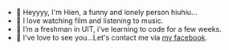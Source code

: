 - 👋 Heyyyy, I'm Hien, a funny and lonely person hiuhiu...
- 👀 I love watching film and listening to music.
- 🌱 I’m a freshman in UIT, i've learning to code for a few weeks.
- 💞️ I've love to see you...Let's contact me via
[my facebook](http://~https://www.facebook.com/phuquoc.le.54390/).


<!---
hienlephan2003/hienlephan2003 is a ✨ special ✨ repository because its `README.md` (this file) appears on your GitHub profile.
You can click the Preview link to take a look at your changes.
--->
